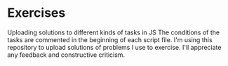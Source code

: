 # Exercises
Uploading solutions to different kinds of tasks in JS
The conditions of the tasks are commented in the beginning of each script file. I'm using this repository to upload solutions of problems I use to exercise. 
I'll appreciate any feedback and constructive criticism. 
